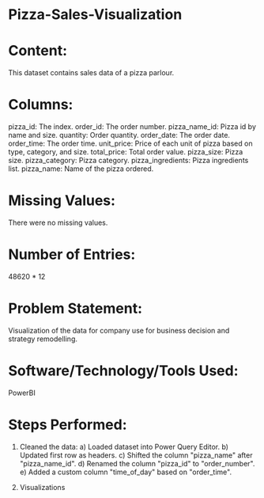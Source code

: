 # Pizza-Sales-Visualization

Content:
=========
This dataset contains sales data of a pizza parlour.

Columns:
===========
pizza_id: The index.
order_id: The order number.
pizza_name_id: Pizza id by name and size.
quantity: Order quantity.
order_date: The order date.
order_time: The order time.
unit_price: Price of each unit of pizza based on type, category, and size.
total_price: Total order value.
pizza_size: Pizza size.
pizza_category: Pizza category.
pizza_ingredients: Pizza ingredients list.
pizza_name: Name of the pizza ordered.

Missing Values: 
================
There were no missing values.

Number of Entries:
==================
48620 * 12

Problem Statement:
===================
Visualization of the data for company use for business decision and strategy remodelling.


Software/Technology/Tools Used:
=================================
PowerBI


Steps Performed:
=================
1. Cleaned the data:
a) Loaded dataset into Power Query Editor.
b) Updated first row as headers.
c) Shifted the column "pizza_name" after "pizza_name_id".
d) Renamed the column "pizza_id" to "order_number".
e) Added a custom column "time_of_day" based on "order_time".

2. Visualizations


